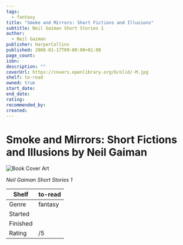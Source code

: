 ```yaml
---
tags:
  - fantasy
title: "Smoke and Mirrors: Short Fictions and Illusions"
subtitle: Neil Gaiman Short Stories 1
author:
  - Neil Gaiman
publisher: HarperCollins
published: 2008-01-17T09:00:00+01:00
page_count:
isbn:
description: ""
coverUrl: https://covers.openlibrary.org/b/olid/-M.jpg
shelf: to-read
owned: true
start_date:
end_date:
rating:
recommended_by:
created:
---
```


# Smoke and Mirrors: Short Fictions and Illusions by Neil Gaiman

![Book Cover Art](https://covers.openlibrary.org/b/olid/-M.jpg)

_Neil Gaiman Short Stories 1_

| Shelf | to-read |
| --- | --- |
| Genre | fantasy |
| Started |  |
| Finished |  |
| Rating | /5 |

